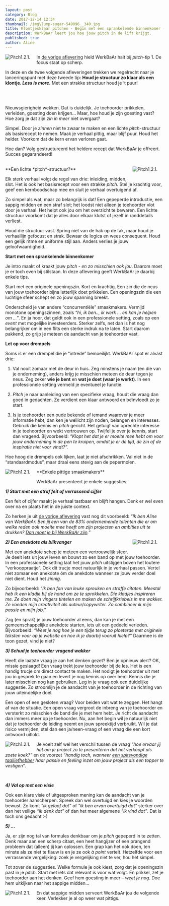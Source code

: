 ```yaml
---
layout: post
category: Blog
date: 2017-12-14 12:34
thumbnail: /img\lump-sugar-549096__340.jpg
title: Klontjesklaar pitchen - Begin met een sprankelende binnenkomer (afl. 1.2.1.)
description: WerkBaAr leert jou hoe jouw pitch in de lift krijgt.
published: true
author: Aline
---
```


<img alt="Pitch1.2.1." class="img-responsive" style="float: left;margin:0 20px 15px 0" src="/img\lump-sugar-549096__340.jpg">

In [de vorige aflevering](http://werkbaar.net/blog/2017/12/08/Pitch1.1/) hield WerkBaAr halt bij *pitch*-tip 1. De focus staat op scherp. 

In deze en de twee volgende afleveringen trekken we regelrecht naar je lanceringspunt met deze tweede tip: **Houd je structuur zo klaar als een klontje. *Less is more*.** Met een strakke structuur houd je ‘t puur!

<br><br>

Nieuwsgierigheid wekken. Dat is duidelijk. Je toehoorder prikkelen, verleiden, goesting doen krijgen... Maar, hoe houd je zijn goesting vast? Hoe zorg je dat zijn *zin in meer* niet overgaat? 

Simpel. Door je *zinnen* niet te zwaar te maken en een lichte *pitch*-structuur als basisrecept te nemen. Maak je verhaal pittig, maar blijf puur. Houd het helder. Voorkom dat de kern ervan verloren gaat. 

Hoe dan? Volg gestructureerd het heldere recept dat WerkBaAr je offreert. Succes gegarandeerd!

<br>

<img alt="Pitch1.2.1." class="img-responsive" style="float: right;margin:0 20px 15px 0" src="/img\image-2017-12-15.png">
**Een lichte *pitch*-structuur?**

Elk sterk verhaal volgt de regel van drie: inleiding, midden, slot. Het is ook het basisrecept voor een strakke *pitch*. Stel je krachtig voor, geef een kernboodschap mee en sluit je verhaal overtuigend af. 

Zo simpel als wat, maar zo belangrijk is dat! Een gepeperde introductie, een sappig midden en een straf slot; het loodst niet alleen je toehoorder vlot door je verhaal. Het helpt ook jou om het overzicht te bewaren. Een lichte structuur voorkomt dat je alles door elkaar klutst of jezelf in randdetails verliest.

Houd die structuur vast. Spring niet van de hak op de tak, maar houd je verhaallijn gefocust en strak. Bewaar de logica en wees consequent. Houd een gelijk ritme en uniforme stijl aan. Anders verlies je jouw geloofwaardigheid. 

**Start met een sprankelende binnenkomer**

Je intro maakt of kraakt jouw *pitch* - *en zo misschien ook jou*. Daarom moet je er toch even bij stilstaan. In deze aflevering geeft WerkBaAr je daarbij enkele tips. 

Start met een originele openingszin. Kort en krachtig. Een zin die de neus van jouw toehoorder bijna letterlijk doet prikkelen. Een openingszin die een luchtige sfeer schept en zo jouw spanning breekt. 

Onderscheid je van andere “concurrentiële” smaakmakers. Vermijd monotone openingszinnen, zoals *“hi, ik ben.., ik werk … en kan je helpen om …”*. En ja hoor, dat geldt ook in een professionele setting, zoals op een *event* met mogelijke investeerders. Sterker zelfs, net dan is het nog belangrijker om in een flits een sterke indruk na te laten. Start daarom pakkend, zo grijp je meteen de aandacht van je toehoorder vast. 

**Let op voor drempels**

Soms is er een drempel die je “intrede” bemoeilijkt. WerkBaAr spot er alvast drie:

1) Val nooit zomaar met de deur in huis. Zeg minstens je naam (en die van je onderneming), anders krijg je misschien meteen de deur tegen je neus. Zeg zeker **wie je bent** en **wat je doet (waar je werkt)**. In een professionele setting vermeld je eventueel je functie. 

2) *Pitch* je naar aanleiding van een specifieke vraag, houdt die vraag dan goed in gedachten. Ze verdient een klaar antwoord en beïnvloedt zo je start.  

3) Is je toehoorder een oude bekende of iemand waarover je meer informatie hebt, dan ken je wellicht zijn noden, belangen en interesses. Gebruik die kennis en *pitch* gericht. Het getuigt van oprechte interesse in je toehoorder en wekt vertrouwen op. Twijfel je over je kennis, start dan vragend. Bijvoorbeeld: *“Klopt het dat je er moeite mee hebt om voor jouw onderneming in de pen te kruipen, omdat je er de tijd, de zin of de inspiratie niet voor vindt?”.* 

Hoe hoog die drempels ook lijken, laat je niet afschrikken. Val niet in de “standaardmodus”, maar draai eens stevig aan de pepermolen. 

<img alt="Pitch1.2.1." class="img-responsive" style="float: left;margin:0 20px 15px 0" src="/img\image-2017-12-15 (1).png">
**Enkele pittige smaakmakers**

WerkBaAr presenteert je enkele suggesties: 

***1) Start met een straf feit of verrassend cijfer*** 

Een feit of cijfer maakt je verhaal tastbaar en blijft hangen. Denk er wel even over na en plaats het in de juiste context. 

Zo herken je uit [de vorige aflevering](http://werkbaar.net/blog/2017/12/08/Pitch1.1/) vast nog dit voorbeeld: *“Ik ben Aline van WerkBaAr. Ben jij een van de 83% ondernemende talenten die er om welke reden ook moeite mee heeft om zijn projecten en ambities uit te drukken? [Dan moet je bij WerkBaAr zijn](http://werkbaar.net/#contact).”*

***2) Een anekdote als blikvanger*** 
<img alt="Pitch1.2.1." class="img-responsive" style="float: right;margin:0 20px 15px 0" src="/img\image-2017-12-14 (1).jpg">

Met een anekdote schep je meteen een vertrouwelijk sfeer. Je deelt iets uit jouw leven en bouwt zo een band op met jouw toehoorder. In een professionele setting laat het jouw *pitch* uitstijgen boven het loutere “verkooppraatje”. Ook dit trucje moet natuurlijk in je verhaal passen. Vertel niet zomaar een anekdote óm de anekdote wanneer ze jouw verder doel niet dient. Houd het *zinnig*. 

Zo bijvoorbeeld: *“Ik ben fan van leuke spreuken en straffe citaten. Meestal heb ik een kladje bij de hand om ze te sprokkelen. Die kladjes inspireren me. Ze doen mijn vingers tintelen en maken de schrijfkriebels in me wakker. Ze voeden mijn creativiteit als auteur/copywriter. Zo combineer ik mijn passie en mijn job.”*

Zag (en sprak) je jouw toehoorder al eens, dan kan je met een gemeenschappelijke anekdote starten, iets uit een gedeeld verleden. Bijvoorbeeld: *“Weet je nog hoe je een tijdje terug zo ploeterde met originele teksten voor op je website en hoe ik je daarbij vooruit hielp?”* Daarmee is de toon gezet, vind je niet?

***3) Schud je toehoorder vragend wakker***

Heeft die laatste vraag je aan het denken gezet? Ben je opnieuw alert? OK, missie geslaagd! Een vraag trekt jouw toehoorder bij de les. Het is een handig trucje om direct contact te maken. Het nodigt je toehoorder uit met jou in gesprek te gaan en levert je nog kennis op over hem. Kennis die je later misschien nog kan gebruiken. Leg in je vraag ook een duidelijke suggestie. Zo stroomlijn je de aandacht van je toehoorder in de richting van jouw uiteindelijke doel.

Een open of een gesloten vraag? Voor beiden valt wat te zeggen. Het hangt af van de situatie. Een open vraag vergroot de inbreng van je toehoorder en versterkt zo misschien de band die je met hem hebt. Je richt de aandacht dan immers meer op je toehoorder. Nu, aan het begin wil je natuurlijk niet dat je toehoorder de leiding neemt en jouw spreektijd verbruikt. Wil je dat risico vermijden, stel dan een ja/neen-vraag of een vraag die een kort antwoord uitlokt. 

<img alt="Pitch1.2.1." class="img-responsive" style="float: left;margin:0 20px 15px 0" src="/img\image-2017-12-15 (2).png">

Je voelt zelf wel het verschil tussen de vraag *“hoe ervaar jij het om je project zo te presenteren dat het verkoopt als zoete koek?”* en de voorzet *“handig toch, wanneer [een spitsvondige taalliefhebber](http://werkbaar.net/#gastvrouw) haar passie en feeling inzet om jouw project als een topper te vestigen”*. 

<br>

***4) Val op met een visie***

Ook een klare visie of uitgesproken mening kan de aandacht van je toehoorder aanscherpen. Spreek dan wel overtuigd en kies je woorden bewust. Zo komt *“ik geloof dat”* of *“ik ben ervan overtuigd dat”* sterker over dan het veilige *“ik denk dat”* of dan het meer algemene *“ik vind dat”*. Dat is toch ons gedacht :-) 

***5) …***

Ja, er zijn nog tal van formules denkbaar om je *pitch* gepeperd in te zetten. Denk maar aan een scherp citaat, een heet hangijzer of een prangend probleem dat (alleen) jij kan oplossen. Een grap kan het ook doen, ten minste als ze niet te flauw is en je ze ook *à point* vertelt. Hetzelfde voor een verrassende vergelijking: zoek je vergelijking niet te ver, hou het simpel. 

Tot zover de suggesties. Welke formule je ook kiest, zorg dat je openingszin past in je *pitch*. Start met iets dat relevant is voor wat volgt. En prikkel, zet je toehoorder aan het denken. Geef hem goesting in meer – *weet je nog*. Doe hem uitkijken naar het sappige midden…

<img alt="Pitch1.2.1." class="img-responsive" style="float: left;margin:0 20px 15px 0" src="/img\image-2017-12-14 (2).jpg">

En dat sappige midden serveert WerkBaAr jou de volgende keer. Verlekker je al op weer wat pittigs.

<br><br><br><br>
